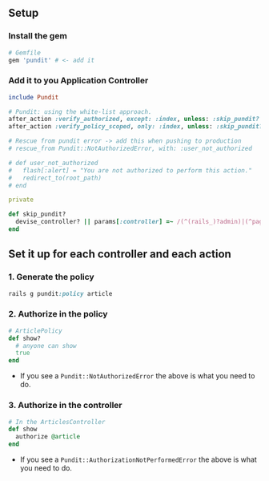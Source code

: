 ## Setup

### Install the gem

```ruby
# Gemfile
gem 'pundit' # <- add it
```

### Add it to you Application Controller

```ruby
include Pundit

# Pundit: using the white-list approach.
after_action :verify_authorized, except: :index, unless: :skip_pundit?
after_action :verify_policy_scoped, only: :index, unless: :skip_pundit?

# Rescue from pundit error -> add this when pushing to production
# rescue_from Pundit::NotAuthorizedError, with: :user_not_authorized

# def user_not_authorized
#   flash[:alert] = "You are not authorized to perform this action."
#   redirect_to(root_path)
# end

private

def skip_pundit?
  devise_controller? || params[:controller] =~ /(^(rails_)?admin)|(^pages$)/
end
```

## Set it up for each controller and each action

### 1. Generate the policy

```ruby
rails g pundit:policy article
```
### 2. Authorize in the policy
```ruby
# ArticlePolicy
def show?
  # anyone can show
  true
end
```

* If you see a `Pundit::NotAuthorizedError` the above is what you need to do.

### 3. Authorize in the controller
```ruby
# In the ArticlesController
def show
  authorize @article
end
```

* If you see a `Pundit::AuthorizationNotPerformedError` the above is what you need to do.
